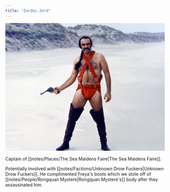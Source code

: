 ```yaml
---
title: "Zardoz Zord"
---
```

![image|250](notes/images/zardoz.jpg)

Captain of [[notes/Places/The Sea Maidens Faire|The Sea Maidens Faire]].

Potentially involved with [[notes/Factions/Unknown Drow Fuckers|Unknown Drow Fuckers]]. He complimented Freya's boots which we stole off of [[notes/People/Rongquan Mystere|Rongquan Mystere's]] body after they assassinated him.